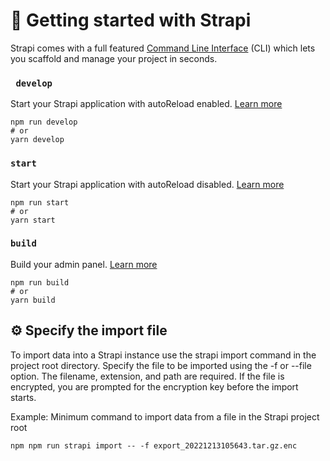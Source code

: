 # 🚀 Getting started with Strapi

Strapi comes with a full featured [Command Line Interface](https://docs.strapi.io/dev-docs/cli) (CLI) which lets you scaffold and manage your project in seconds.

### ` develop`

Start your Strapi application with autoReload enabled. [Learn more](https://docs.strapi.io/dev-docs/cli#strapi-develop)

```
npm run develop
# or
yarn develop
```

### `start`

Start your Strapi application with autoReload disabled. [Learn more](https://docs.strapi.io/dev-docs/cli#strapi-start)

```
npm run start
# or
yarn start
```

### `build`

Build your admin panel. [Learn more](https://docs.strapi.io/dev-docs/cli#strapi-build)

```
npm run build
# or
yarn build
```

## ⚙️ Specify the import file

To import data into a Strapi instance use the strapi import command in the project root directory. Specify the file to be imported using the -f or --file option. The filename, extension, and path are required. If the file is encrypted, you are prompted for the encryption key before the import starts.

Example: Minimum command to import data from a file in the Strapi project root

```
npm npm run strapi import -- -f export_20221213105643.tar.gz.enc
```
